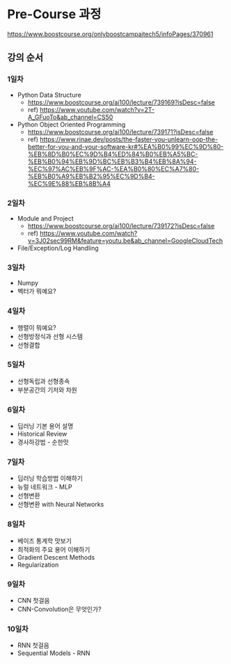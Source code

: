 # Pre-Course 과정

https://www.boostcourse.org/onlyboostcampaitech5/infoPages/370961


## 강의 순서


### 1일차

* Python Data Structure 
  * https://www.boostcourse.org/ai100/lecture/739169?isDesc=false
  * ref) https://www.youtube.com/watch?v=2T-A_GFuoTo&ab_channel=CS50
* Python Object Oriented Programming
  * https://www.boostcourse.org/ai100/lecture/739171?isDesc=false
  * ref) https://www.rinae.dev/posts/the-faster-you-unlearn-oop-the-better-for-you-and-your-software-kr#%EA%B0%99%EC%9D%80-%EB%8D%B0%EC%9D%B4%ED%84%B0%EB%A5%BC-%EB%B0%94%EB%9D%BC%EB%B3%B4%EB%8A%94-%EC%97%AC%EB%9F%AC-%EA%B0%80%EC%A7%80-%EB%B0%A9%EB%B2%95%EC%9D%B4-%EC%9E%88%EB%8B%A4


### 2일차

* Module and Project
  * https://www.boostcourse.org/ai100/lecture/739172?isDesc=false
  * ref) https://www.youtube.com/watch?v=3J02sec99RM&feature=youtu.be&ab_channel=GoogleCloudTech
* File/Exception/Log Handling

### 3일차

* Numpy
* 벡터가 뭐예요?

### 4일차

* 행렬이 뭐예요?
* 선형방정식과 선형 시스템
* 선형결합

### 5일차

* 선형독립과 선형종속
* 부분공간의 기저와 차원

### 6일차

* 딥러닝 기본 용어 설명
* Historical Review
* 경사하강법 - 순한맛

### 7일차

* 딥러닝 학습방법 이해하기
* 뉴럴 네트워크 - MLP
* 선형변환
* 선형변환 with Neural Networks

### 8일차

* 베이즈 통계학 맛보기
* 최적화의 주요 용어 이해하기
* Gradient Descent Methods
* Regularization

### 9일차

* CNN 첫걸음
* CNN-Convolution은 무엇인가?

### 10일차

* RNN 첫걸음
* Sequential Models - RNN
